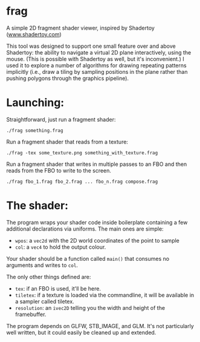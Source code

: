 # frag
A simple 2D fragment shader viewer, inspired by Shadertoy (www.shadertoy.com)

This tool was designed to support one small feature over and above Shadertoy: the ability to navigate a virtual 2D plane interactively, using the mouse.  (This is possible with Shadertoy as well, but it's inconvenient.)  I used it to explore a number of algorithms for drawing repeating patterns implicitly (i.e., draw a tiling by sampling positions in the plane rather than pushing polygons through the graphics pipeline).

# Launching:

Straightforward, just run a fragment shader:
```
./frag something.frag
```
Run a fragment shader that reads from a texture:
```
./frag -tex some_texture.png something_with_texture.frag
```
Run a fragment shader that writes in multiple passes to an FBO and then reads from the FBO to write to the screen.
```
./frag fbo_1.frag fbo_2.frag ... fbo_n.frag compose.frag
```

# The shader:

The program wraps your shader code inside boilerplate containing a
few additional declarations via uniforms.  The main ones are simple:

 * `wpos`: a `vec2d` with the 2D world coordinates of the point to sample
 * `col`: a `vec4` to hold the output colour.

Your shader should be a function called `main()` that consumes no
arguments and writes to `col`.

The only other things defined are:
 * `tex`: if an FBO is used, it'll be here.
 * `tiletex`: if a texture is loaded via the commandline, it will be available in a sampler called tiletex.
 * `resolution`: an `ivec2D` telling you the width and height of the framebuffer.

The program depends on GLFW, STB_IMAGE, and GLM.  It's not particularly
well written, but it could easily be cleaned up and extended.
